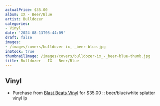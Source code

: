 ```yaml
---
actualPrice: $35.00
album: IX - Beer/Blue
artist: Bulldozer
categories:
- Vinyl
date: '2024-08-13T05:44:09'
draft: false
images:
- /images/covers/bulldozer-ix_-_beer-blue.jpg
inStock: true
thumbnailImage: /images/covers/bulldozer-ix_-_beer-blue-thumb.jpg
title: Bulldozer - IX - Beer/Blue
---
```


## Vinyl
* Purchase from [Blast Beats Vinyl](https://blastbeatsvinyl.com/products/bulldozer-ix-beer-blue-white-vinyl-lp) for $35.00 :: beer/blue/white splatter vinyl lp
